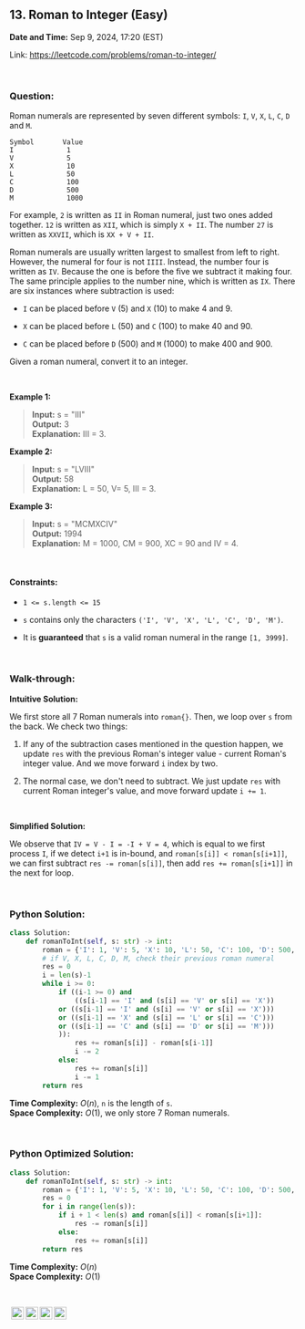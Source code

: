## 13. Roman to Integer (Easy)
**Date and Time:** Sep 9, 2024, 17:20 (EST)

Link: https://leetcode.com/problems/roman-to-integer/

<br>

### Question:
Roman numerals are represented by seven different symbols: `I`, `V`, `X`, `L`, `C`, `D` and `M`.

```
Symbol       Value
I             1
V             5
X             10
L             50
C             100
D             500
M             1000
```

For example, `2` is written as `II` in Roman numeral, just two ones added together. `12` is written as `XII`, which is simply `X + II`. The number `27` is written as `XXVII`, which is `XX + V + II`.

Roman numerals are usually written largest to smallest from left to right. However, the numeral for four is not `IIII`. Instead, the number four is written as `IV`. Because the one is before the five we subtract it making four. The same principle applies to the number nine, which is written as `IX`. There are six instances where subtraction is used:

* `I` can be placed before `V` (5) and `X` (10) to make 4 and 9. 

* `X` can be placed before `L` (50) and `C` (100) to make 40 and 90. 

* `C` can be placed before `D` (500) and `M` (1000) to make 400 and 900.

Given a roman numeral, convert it to an integer.

<br>

**Example 1:**
> **Input:** s = "III" <br>
> **Output:** 3 <br>
> **Explanation:** III = 3.

**Example 2:**
> **Input:** s = "LVIII" <br>
> **Output:** 58 <br>
> **Explanation:** L = 50, V= 5, III = 3.

**Example 3:**
> **Input:** s = "MCMXCIV" <br>
> **Output:** 1994 <br>
> **Explanation:** M = 1000, CM = 900, XC = 90 and IV = 4.

<br>

#### Constraints:
* `1 <= s.length <= 15`

* `s` contains only the characters `('I', 'V', 'X', 'L', 'C', 'D', 'M')`.

* It is **guaranteed** that `s` is a valid roman numeral in the range `[1, 3999]`.

<br>

### Walk-through: 

**Intuitive Solution:**

We first store all 7 Roman numerals into `roman{}`. Then, we loop over `s` from the back. We check two things:

1. If any of the subtraction cases mentioned in the question happen, we update `res` with the previous Roman's integer value - current Roman's integer value. And we move forward `i` index by two.

2. The normal case, we don't need to subtract. We just update `res` with current Roman integer's value, and move forward update `i += 1`.

<br>

**Simplified Solution:**

We observe that `IV = V - I = -I + V = 4`, which is equal to we first process `I`, if we detect `i+1` is in-bound, and `roman[s[i]] < roman[s[i+1]]`, we can first subtract `res -= roman[s[i]]`, then add `res += roman[s[i+1]]` in the next for loop.

<br>

### Python Solution:
```python
class Solution:
    def romanToInt(self, s: str) -> int:
        roman = {'I': 1, 'V': 5, 'X': 10, 'L': 50, 'C': 100, 'D': 500, 'M': 1000}
        # if V, X, L, C, D, M, check their previous roman numeral
        res = 0
        i = len(s)-1
        while i >= 0:
            if ((i-1 >= 0) and 
                ((s[i-1] == 'I' and (s[i] == 'V' or s[i] == 'X')) 
            or ((s[i-1] == 'I' and (s[i] == 'V' or s[i] == 'X')))
            or ((s[i-1] == 'X' and (s[i] == 'L' or s[i] == 'C')))
            or ((s[i-1] == 'C' and (s[i] == 'D' or s[i] == 'M')))
            )):
                res += roman[s[i]] - roman[s[i-1]]
                i -= 2
            else:
                res += roman[s[i]]
                i -= 1
        return res
```
**Time Complexity:** $O(n)$, `n` is the length of `s`. <br>
**Space Complexity:** $O(1)$, we only store 7 Roman numerals.

<br>

### Python Optimized Solution:
```python
class Solution:
    def romanToInt(self, s: str) -> int:
        roman = {'I': 1, 'V': 5, 'X': 10, 'L': 50, 'C': 100, 'D': 500, 'M': 1000}
        res = 0
        for i in range(len(s)):
            if i + 1 < len(s) and roman[s[i]] < roman[s[i+1]]:
                res -= roman[s[i]]
            else:
                res += roman[s[i]]
        return res
```
**Time Complexity:** $O(n)$ <br>
**Space Complexity:** $O(1)$

<br>

<img style="height:22px!important;margin-left:3px;vertical-align:text-bottom;" src="https://mirrors.creativecommons.org/presskit/icons/cc.svg?ref=chooser-v1" alt="CC BY-NC-SA" title="CC BY-NC-SA"><img style="height:22px!important;margin-left:3px;vertical-align:text-bottom;" src="https://mirrors.creativecommons.org/presskit/icons/by.svg?ref=chooser-v1" alt="BY: credit must be given to the creator" title="BY: credit must be given to the creator"><img style="height:22px!important;margin-left:3px;vertical-align:text-bottom;" src="https://mirrors.creativecommons.org/presskit/icons/nc.svg?ref=chooser-v1" alt="NC: Only noncommercial uses of the work are permitted" title="NC: Only noncommercial uses of the work are permitted"><img style="height:22px!important;margin-left:3px;vertical-align:text-bottom;" src="https://mirrors.creativecommons.org/presskit/icons/sa.svg?ref=chooser-v1" alt="SA: Adaptations must be shared under the same terms" title="SA: Adaptations must be shared under the same terms">